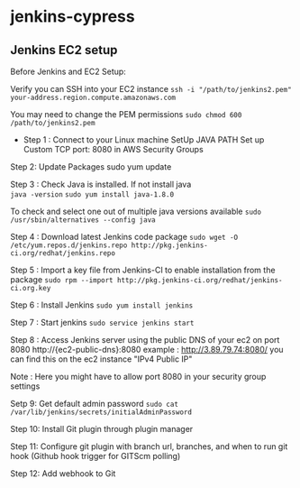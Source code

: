 # jenkins-cypress

## Jenkins EC2 setup

Before Jenkins and EC2 Setup:

Verify you can SSH into your EC2 instance
`ssh -i "/path/to/jenkins2.pem" your-address.region.compute.amazonaws.com`

You may need to change the PEM permissions
`sudo chmod 600 /path/to/jenkins2.pem`

- Step 1 : Connect to your Linux machine
SetUp JAVA PATH
Set up Custom TCP port: 8080 in AWS Security Groups

Step 2: Update Packages
sudo yum update

Step 3 : Check Java is installed. If not install java  
`java -version`
`sudo yum install java-1.8.0`

To check and select one out of multiple java versions available
`sudo /usr/sbin/alternatives --config java`

Step 4 : Download latest Jenkins code package
`sudo wget -O /etc/yum.repos.d/jenkins.repo http://pkg.jenkins-ci.org/redhat/jenkins.repo`

Step 5 : Import a key file from Jenkins-CI to enable installation from the package
`sudo rpm --import http://pkg.jenkins-ci.org/redhat/jenkins-ci.org.key`

Step 6 : Install Jenkins
`sudo yum install jenkins`

Step 7 : Start jenkins
`sudo service jenkins start`

Step 8 : Access Jenkins server using the public DNS of your ec2 on port 8080
http://{ec2-public-dns}:8080
example : http://3.89.79.74:8080/
you can find this on the ec2 instance "IPv4 Public IP"

Note : Here you might have to allow port 8080 in your security group settings

Setp 9: Get default admin password
`sudo cat /var/lib/jenkins/secrets/initialAdminPassword`

Step 10: Install Git plugin through plugin manager

Step 11: Configure git plugin with branch url, branches, and when to run git hook (Github hook trigger for GITScm polling)

Step 12: Add webhook to Git
